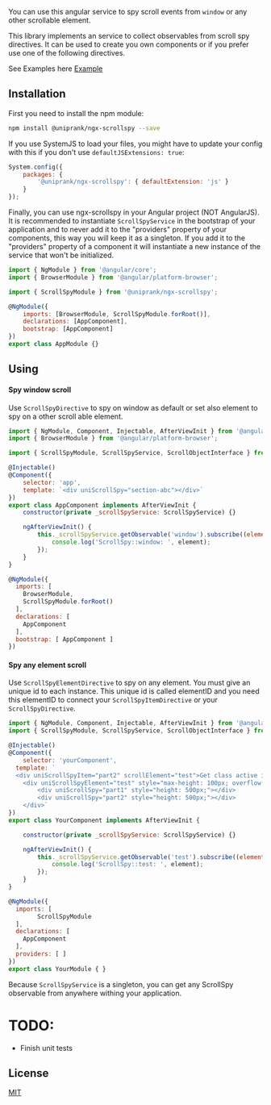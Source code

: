 You can use this angular service to spy scroll events from `window` or any other scrollable element.

This library implements an service to collect observables from scroll spy directives. It can be used to create you own components or if you prefer use one of the following directives.

See Examples here [Example](https://uniprank.github.io/ngx-scrollspy/test-cases)

## Installation

First you need to install the npm module:

```sh
npm install @uniprank/ngx-scrollspy --save
```

If you use SystemJS to load your files, you might have to update your config with this if you don't use `defaultJSExtensions: true`:

```js
System.config({
    packages: {
        '@uniprank/ngx-scrollspy': { defaultExtension: 'js' }
    }
});
```

Finally, you can use ngx-scrollspy in your Angular project (NOT AngularJS).
It is recommended to instantiate `ScrollSpyService` in the bootstrap of your application and to never add it to the "providers" property of your components, this way you will keep it as a singleton.
If you add it to the "providers" property of a component it will instantiate a new instance of the service that won't be initialized.

```js
import { NgModule } from '@angular/core';
import { BrowserModule } from '@angular/platform-browser';

import { ScrollSpyModule } from '@uniprank/ngx-scrollspy';

@NgModule({
    imports: [BrowserModule, ScrollSpyModule.forRoot()],
    declarations: [AppComponent],
    bootstrap: [AppComponent]
})
export class AppModule {}
```

## Using

#### Spy window scroll

Use `ScrollSpyDirective` to spy on window as default or set also element to spy on a other scroll able element.

```js
import { NgModule, Component, Injectable, AfterViewInit } from '@angular/core';
import { BrowserModule } from '@angular/platform-browser';

import { ScrollSpyModule, ScrollSpyService, ScrollObjectInterface } from '@uniprank/ngx-scrollspy';

@Injectable()
@Component({
	selector: 'app',
	template: `<div uniScrollSpy="section-abc"></div>`
})
export class AppComponent implements AfterViewInit {
	constructor(private _scrollSpyService: ScrollSpyService) {}

	ngAfterViewInit() {
		this._scrollSpyService.getObservable('window').subscribe((element: ScrollObjectInterface) => {
			console.log('ScrollSpy::window: ', element);
		});
	}
}

@NgModule({
  imports: [
  	BrowserModule,
  	ScrollSpyModule.forRoot()
  ],
  declarations: [
  	AppComponent
  ],
  bootstrap: [ AppComponent ]
})
```

#### Spy any element scroll

Use `ScrollSpyElementDirective` to spy on any element. You must give an unique id to each instance.
This unique id is called elementID and you need this elementID to connect your `ScrollSpyItemDirective` or your `ScrollSpyDirective`.

```js
import { NgModule, Component, Injectable, AfterViewInit } from '@angular/core';
import { ScrollSpyModule, ScrollSpyService, ScrollObjectInterface } from '@uniprank/ngx-scrollspy';

@Injectable()
@Component({
	selector: 'yourComponent',
  template: `
  <div uniScrollSpyItem="part2" scrollElement="test">Get class active if part2 is in focus.</div>
	<div uniScrollSpyElement="test" style="max-height: 100px; overflow: auto;">
		<div uniScrollSpy="part1" style="height: 500px;"></div>
		<div uniScrollSpy="part2" style="height: 500px;"></div>
	</div>`
})
export class YourComponent implements AfterViewInit {

	constructor(private _scrollSpyService: ScrollSpyService) {}

	ngAfterViewInit() {
		this._scrollSpyService.getObservable('test').subscribe((element: ScrollObjectInterface) => {
			console.log('ScrollSpy::test: ', element);
		});
	}
}

@NgModule({
  imports: [
		ScrollSpyModule
  ],
  declarations: [
  	AppComponent
  ],
  providers: [ ]
})
export class YourModule { }
```

Because `ScrollSpyService` is a singleton, you can get any ScrollSpy observable from anywhere withing your application.

# TODO:

-   Finish unit tests

## License

[MIT](LICENSE)
